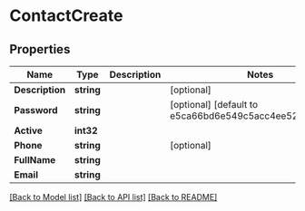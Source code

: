# ContactCreate

## Properties

Name | Type | Description | Notes
------------ | ------------- | ------------- | -------------
**Description** | **string** |  | [optional] 
**Password** | **string** |  | [optional] [default to e5ca66bd6e549c5acc4ee52a81518e4f]
**Active** | **int32** |  | 
**Phone** | **string** |  | [optional] 
**FullName** | **string** |  | 
**Email** | **string** |  | 

[[Back to Model list]](../README.md#documentation-for-models) [[Back to API list]](../README.md#documentation-for-api-endpoints) [[Back to README]](../README.md)


